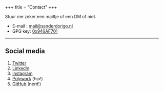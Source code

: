 +++
title = "Contact"
+++

Stuur me zeker een mailtje of een DM of niet. 

* E-mail&nbsp;: [mail@sanderdorigo.nl](mailto:mail@sanderdorigo.nl)
* GPG key: [0x946AF701](https://keybase.io/sdx3/pgp_keys.asc?fingerprint=8721e2f30129a7d61e19e72085dd893c946af701)

---

## Social media

1. [Twitter](https://twitter.com/SanderDorigo)
2. [LinkedIn](https://www.linkedin.com/in/sanderdorigo/)
3. [Instagram](https://www.instagram.com/sander.dorigo/)
4. [Polywork](https://www.polywork.com/sdx) (hip!)
5. [GitHub](https://github.com/SDx3/) (nerd!)